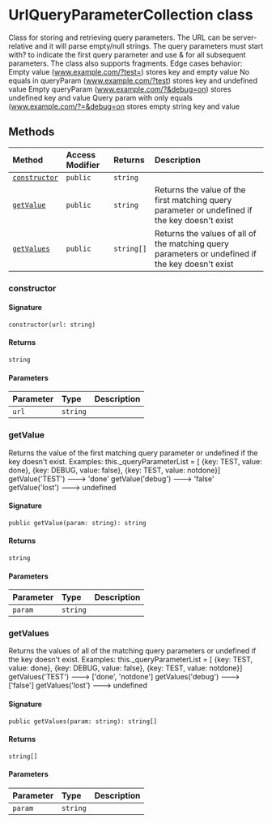 # UrlQueryParameterCollection class





Class for storing and retrieving query parameters. 
The URL can be server-relative and it will parse empty/null strings. 
The query parameters must start with? to indicate the first query parameter and 
use & for all subsequent parameters. The class also supports fragments. 
Edge cases behavior: 
Empty value (www.example.com/?test=) stores key and empty value 
No equals in queryParam (www.example.com/?test) stores key and undefined value 
Empty queryParam (www.example.com/?&debug=on) stores undefined key and value 
Query param with only equals (www.example.com/?=&debug=on stores empty string key and value






## Methods

| Method	   | Access Modifier | Returns	| Description|
|:-------------|:----|:-------|:-----------|
|[`constructor`](#constructor)     | `public` | `string` |  |
|[`getValue`](#getvalue)     | `public` | `string` | Returns the value of the first matching query parameter or undefined if the key doesn't exist |
|[`getValues`](#getvalues)     | `public` | `string[]` | Returns the values of all of the matching query parameters or undefined if the key doesn't exist |




### constructor



#### Signature
`constructor(url: string)`

#### Returns
`string`

#### Parameters


| Parameter	   | Type    | Description |
|:-------------|:---------------|:------------|
| `url`    | `string` |  |


### getValue

Returns the value of the first matching query parameter or undefined if the key doesn't exist. 
Examples: this._queryParameterList = [ 
{key: TEST, value: done}, 
{key: DEBUG, value: false}, 
{key: TEST, value: notdone}] 
getValue('TEST') ---> 'done' 
getValue('debug') ---> 'false' 
getValue('lost') ---> undefined

#### Signature
`public getValue(param: string): string`

#### Returns
`string`

#### Parameters


| Parameter	   | Type    | Description |
|:-------------|:---------------|:------------|
| `param`    | `string` |  |


### getValues

Returns the values of all of the matching query parameters or undefined if the key doesn't exist. 
Examples: this._queryParameterList = [ 
{key: TEST, value: done}, 
{key: DEBUG, value: false}, 
{key: TEST, value: notdone}] 
getValues('TEST') ---> ['done', 'notdone'] 
getValues('debug') ---> ['false'] 
getValues('lost') ---> undefined

#### Signature
`public getValues(param: string): string[]`

#### Returns
`string[]`

#### Parameters


| Parameter	   | Type    | Description |
|:-------------|:---------------|:------------|
| `param`    | `string` |  |

